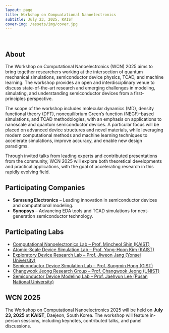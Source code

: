 ```yaml
---
layout: page
title: Workshop on Compuatational Nanoelectronics
subtitle: July 23, 2025, KAIST
cover-img: /assets/img/cover.jpg
---
```


<br/>

## About

The Workshop on Computational Nanoelectronics (WCN) 2025 aims to bring together researchers working at the intersection of quantum mechanical simulations, semiconductor device physics, TCAD, and machine learning. The workshop provides an open and interdisciplinary venue to discuss state-of-the-art research and emerging challenges in modeling, simulating, and understanding semiconductor devices from a first-principles perspective.

The scope of the workshop includes molecular dynamics (MD), density functional theory (DFT), nonequilibrium Green’s function (NEGF)-based simulations, and TCAD methodologies, with an emphasis on applications to nanoscale and quantum semiconductor devices. A particular focus will be placed on advanced device structures and novel materials, while leveraging modern computational methods and machine learning techniques to accelerate simulations, improve accuracy, and enable new design paradigms.

Through invited talks from leading experts and contributed presentations from the community, WCN 2025 will explore both theoretical developments and practical applications, with the goal of accelerating research in this rapidly evolving field.

## Participating Companies
- **Samsung Electronics** – Leading innovation in semiconductor devices and computational modeling.
- **Synopsys** – Advancing EDA tools and TCAD simulations for next-generation semiconductor technology.

## Participating Labs

- [Computational Nanoelectronics Lab – Prof. Mincheol Shin (KAIST)](https://cnl.kaist.ac.kr/)
- [Atomic-Scale Device Simulation Lab – Prof. Yong-Hoon Kim (KAIST)](https://nanocore.kaist.ac.kr/)
- [Exploratory Device Research Lab – Prof. Jiweon Jang (Yonsei University)](https://sites.google.com/a/yonsei.ac.kr/exdrl/)
- [Semiconductor Device Simulation Lab – Prof. Sungmin Hong (GIST)](https://sites.google.com/view/gist-sdsl)
- [Changwook Jeong Research Group – Prof. Changwook Jeong (UNIST)](https://sites.google.com/view/jeong-research-group/)
- [Semiconductor Device Modeling Lab – Prof. Jaehyun Lee (Pusan National University)](https://sites.google.com/view/sdmlab)

## WCN 2025

The Workshop on Computational Nanoelectronics 2025 will be held on **July 23, 2025** at **KAIST**, Daejeon, South Korea. The workshop will feature in-person sessions, including keynotes, contributed talks, and panel discussions.
